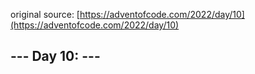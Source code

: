 original source: [https://adventofcode.com/2022/day/10](https://adventofcode.com/2022/day/10)
## --- Day 10:  ---
